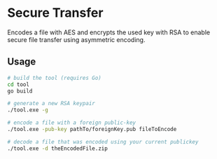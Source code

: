 # Secure Transfer
Encodes a file with AES and encrypts the used key with RSA to enable secure file transfer using asymmetric encoding.

## Usage
```bash
# build the tool (requires Go)
cd tool
go build

# generate a new RSA keypair
./tool.exe -g

# encode a file with a foreign public-key
./tool.exe -pub-key pathTo/foreignKey.pub fileToEncode

# decode a file that was encoded using your current publickey
./tool.exe -d theEncodedFile.zip
```
